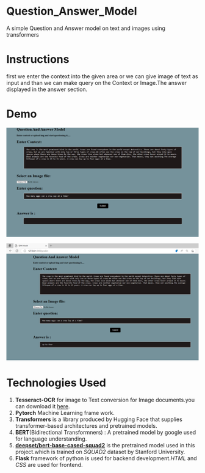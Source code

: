 # Question_Answer_Model
 A simple Question and Answer model on text and images using transformers
 
 # Instructions
 first we enter the context into the given area or we can give image of text as input and than we can make query on the Context or Image.The answer displayed in the answer section.
 
# Demo
 
 ![QNA IMG](qnapic1.png)
  
![QNA IMG](qnapic2.png)

# Technologies Used

1. **Tesseract-OCR** for image to Text conversion for Image documents.you can download it [here](https://github.com/UB-Mannheim/tesseract/wiki).
2. **Pytorch** Machine Learning frame work.
3. **Transformers** is a library produced by Hugging Face that supplies transformer-based architectures and pretrained models.
4. **BERT**(Bidirectional Transformners) : A pretrained model by google used for language understanding.
5. **[deepset/bert-base-cased-squad2](https://huggingface.co/deepset/bert-base-cased-squad2)** is the pretrained model used in this project.which is trained on *SQUAD2* dataset by Stanford University.
6. **Flask** framework of python is used for backend development.*HTML* and *CSS* are used for frontend.

